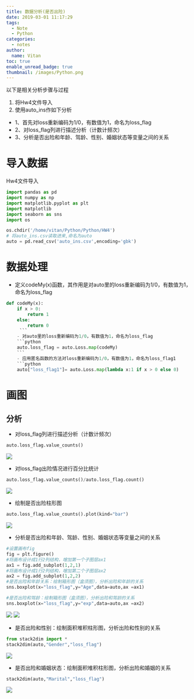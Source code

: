 ```yaml
---
title: 数据分析(是否出险)
date: 2019-03-01 11:17:29
tags:
  - Note
  - Python
categories:
  - notes
author:
  name: Vitan
toc: true
enable_unread_badge: true
thumbnail: /images/Python.png
---
```

以下是相关分析步骤与过程
1. 将Hw4文件导入
2. 使用auto_ins作如下分析
  - 1、首先对loss重新编码为1/0，有数值为1，命名为loss_flag
  - 2、对loss_flag列进行描述分析（计数计频次）
  - 3、分析是否出险和年龄、驾龄、性别、婚姻状态等变量之间的关系

<!--more-->

# 导入数据
Hw4文件导入
```python
import pandas as pd
import numpy as np
import matplotlib.pyplot as plt
import matplotlib
import seaborn as sns
import os

os.chdir('/home/vitan/Python/Python/HW4')
# 将auto_ins.csv读取进来,命名为auto
auto = pd.read_csv('auto_ins.csv',encoding='gbk')
```
# 数据处理

-  定义codeMy(x)函数，其作用是对auto里的loss重新编码为1/0，有数值为1，命名为loss_flag

```python
def codeMy(x):
    if x > 0:
        return 1
    else:
        return 0
     ```
    - 对auto里的loss重新编码为1/0，有数值为1，命名为loss_flag
    ```python
    auto.loss_flag = auto.Loss.map(codeMy)
    ```
    - 应用匿名函数的方法对loss重新编码为1/0，有数值为1，命名为loss_flag1
    ```python
    auto["loss_flag1"]= auto.Loss.map(lambda x:1 if x > 0 else 0)
```

# 画图
## 分析
- 对loss_flag列进行描述分析（计数计频次）

```python
auto.loss_flag.value_counts()
```
![](http://ww1.sinaimg.cn/large/d71f8b2fgy1g0n5e60z7gj20ao06wwec.jpg)

- 对loss_flag出险情况进行百分比统计

```python
auto.loss_flag.value_counts()/auto.loss_flag.count()
```
![](http://ww1.sinaimg.cn/large/d71f8b2fgy1g0n5ev4yt8j20ao06wwec.jpg)

- 绘制是否出险柱形图

```python
auto.loss_flag.value_counts().plot(kind="bar")
```
![](https://ws1.sinaimg.cn/large/d71f8b2fgy1g0n5u8ajf7j20aj06vjr7.jpg)

- 分析是否出险和年龄、驾龄、性别、婚姻状态等变量之间的关系

```python
#设置画布fig
fig = plt.figure()
#将画布设计成1行2列结构，增加第一个子图层ax1
ax1 = fig.add_subplot(1,2,1)
#将画布设计成1行2列结构，增加第二个子图层ax2
ax2 = fig.add_subplot(1,2,2)
#是否出险和年龄关系：绘制箱形图（盒须图），分析出险和年龄的关系
sns.boxplot(x="loss_flag",y="Age",data=auto,ax =ax1)

#是否出险和驾龄：绘制箱形图（盒须图），分析出险和驾龄的关系
sns.boxplot(x="loss_flag",y="exp",data=auto,ax =ax2)
```
![](http://ww1.sinaimg.cn/large/d71f8b2fgy1g0n5mv40ebj20aq07faa2.jpg)
![](https://ws1.sinaimg.cn/large/d71f8b2fgy1g0n5nop9tvj20aq07faa2.jpg)

- 是否出险和性别：绘制面积堆积柱形图，分析出险和性别的关系

```python
from stack2dim import *
stack2dim(auto,"Gender","loss_flag")
```
![](https://ws1.sinaimg.cn/large/d71f8b2fgy1g0n5odvgqgj20ar07at8m.jpg)
    
- 是否出险和婚姻状态：绘制面积堆积柱形图，分析出险和婚姻的关系

```python
stack2dim(auto,"Marital","loss_flag")
```
![](https://ws1.sinaimg.cn/large/d71f8b2fgy1g0n5ppeo0yj20ar07awee.jpg)
